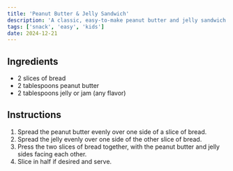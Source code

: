 ```yaml
---
title: 'Peanut Butter & Jelly Sandwich'
description: 'A classic, easy-to-make peanut butter and jelly sandwich.'
tags: ['snack', 'easy', 'kids']
date: 2024-12-21
---
```


## Ingredients

- 2 slices of bread
- 2 tablespoons peanut butter
- 2 tablespoons jelly or jam (any flavor)

## Instructions

1. Spread the peanut butter evenly over one side of a slice of bread.
2. Spread the jelly evenly over one side of the other slice of bread.
3. Press the two slices of bread together, with the peanut butter and jelly sides facing each other.
4. Slice in half if desired and serve.
